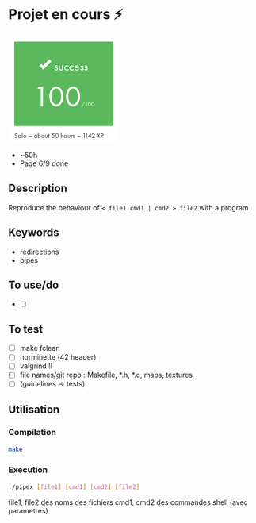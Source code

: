 # Projet en cours ⚡
![validation](./pipex.png)
- ~50h
- Page 6/9 done

## Description
Reproduce the behaviour of `< file1 cmd1 | cmd2 > file2` with a program 

## Keywords
- redirections
- pipes

## To use/do
- [ ]

## To test
- [ ] make fclean
- [ ] norminette (42 header)
- [ ] valgrind !!
- [ ] file names/git repo : Makefile, *.h, *.c, maps, textures
- [ ] (guidelines -> tests)

## Utilisation
### Compilation
```bash
make
```

### Execution
```bash
./pipex [file1] [cmd1] [cmd2] [file2]
```
file1, file2 des noms des fichiers
cmd1, cmd2 des commandes shell (avec parametres)